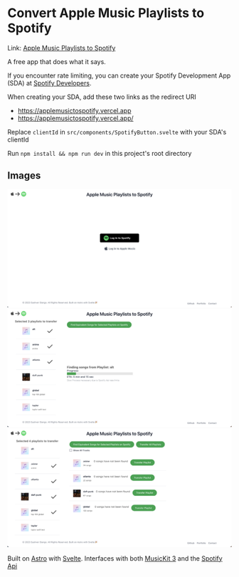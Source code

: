 # Convert Apple Music Playlists to Spotify

Link: [Apple Music Playlists to Spotify](https://applemusictospotify.vercel.app)

A free app that does what it says.

If you encounter rate limiting, you can create your Spotify Development App (SDA) at [Spotify Developers](https://developer.spotify.com/).

When creating your SDA, add these two links as the redirect URI
- https://applemusictospotify.vercel.app
- https://applemusictospotify.vercel.app/

Replace `clientId` in `src/components/SpotifyButton.svelte` with your SDA's clientId

Run `npm install && npm run dev` in this project's root directory

## Images

![Login Page](./imgs/login.png)
![Playlist Conversion](./imgs/select.png)
![Review Page](./imgs/review.png)

Built on [Astro](https://astro.build/) with [Svelte](https://svelte.dev/).
Interfaces with both [MusicKit 3](https://developer.apple.com/musickit/) and the [Spotify Api](https://github.com/JMPerez/spotify-web-api-js)

